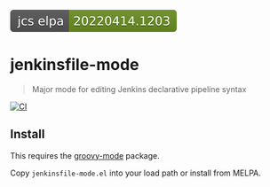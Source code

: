 [![JCS-ELPA](https://raw.githubusercontent.com/jcs-emacs/badges/master/elpa/v/jenkinsfile-mode.svg)](https://jcs-emacs.github.io/jcs-elpa/#/jenkinsfile-mode)

# jenkinsfile-mode
> Major mode for editing Jenkins declarative pipeline syntax

[![CI](https://github.com/elp-revive/jenkinsfile-mode/actions/workflows/test.yml/badge.svg)](https://github.com/elp-revive/jenkinsfile-mode/actions/workflows/test.yml)

## Install

This requires the [groovy-mode](https://github.com/Groovy-Emacs-Modes/groovy-emacs-modes) package.

Copy `jenkinsfile-mode.el` into your load path or install from MELPA.
